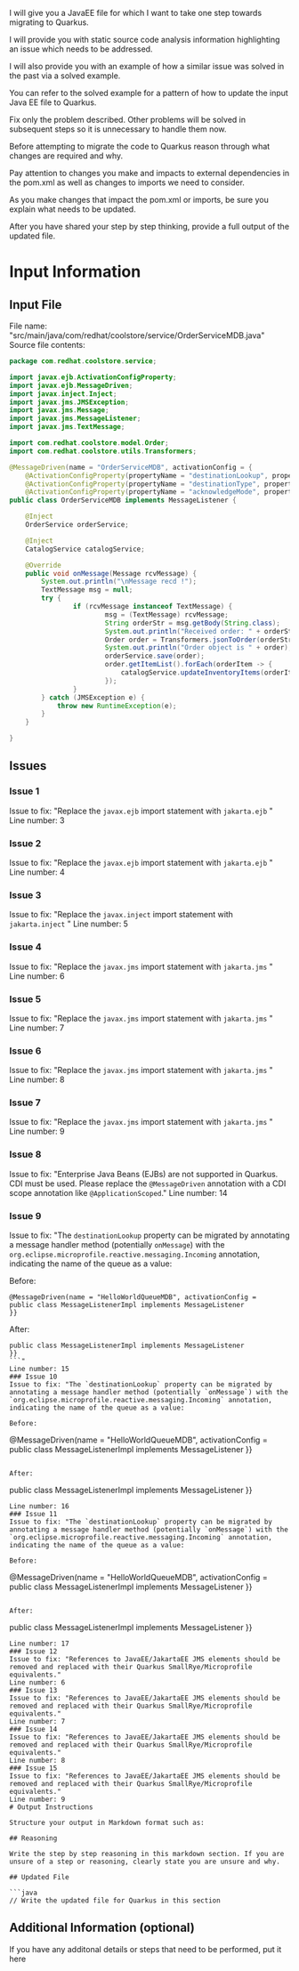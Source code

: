 I will give you a JavaEE file for which I want to take one step towards migrating to Quarkus.

I will provide you with static source code analysis information highlighting an issue which needs to be addressed.

I will also provide you with an example of how a similar issue was solved in the past via a solved example.

You can refer to the solved example for a pattern of how to update the input Java EE file to Quarkus.

Fix only the problem described. Other problems will be solved in subsequent steps so it is unnecessary to handle them now.

Before attempting to migrate the code to Quarkus reason through what changes are required and why.

Pay attention to changes you make and impacts to external dependencies in the pom.xml as well as changes to imports we need to consider.

As you make changes that impact the pom.xml or imports, be sure you explain what needs to be updated.

After you have shared your step by step thinking, provide a full output of the updated file.
# Input Information

## Input File

File name: "src/main/java/com/redhat/coolstore/service/OrderServiceMDB.java"
Source file contents:
```java
package com.redhat.coolstore.service;

import javax.ejb.ActivationConfigProperty;
import javax.ejb.MessageDriven;
import javax.inject.Inject;
import javax.jms.JMSException;
import javax.jms.Message;
import javax.jms.MessageListener;
import javax.jms.TextMessage;

import com.redhat.coolstore.model.Order;
import com.redhat.coolstore.utils.Transformers;

@MessageDriven(name = "OrderServiceMDB", activationConfig = {
	@ActivationConfigProperty(propertyName = "destinationLookup", propertyValue = "topic/orders"),
	@ActivationConfigProperty(propertyName = "destinationType", propertyValue = "javax.jms.Topic"),
	@ActivationConfigProperty(propertyName = "acknowledgeMode", propertyValue = "Auto-acknowledge")})
public class OrderServiceMDB implements MessageListener { 

	@Inject
	OrderService orderService;

	@Inject
	CatalogService catalogService;

	@Override
	public void onMessage(Message rcvMessage) {
		System.out.println("\nMessage recd !");
		TextMessage msg = null;
		try {
				if (rcvMessage instanceof TextMessage) {
						msg = (TextMessage) rcvMessage;
						String orderStr = msg.getBody(String.class);
						System.out.println("Received order: " + orderStr);
						Order order = Transformers.jsonToOrder(orderStr);
						System.out.println("Order object is " + order);
						orderService.save(order);
						order.getItemList().forEach(orderItem -> {
							catalogService.updateInventoryItems(orderItem.getProductId(), orderItem.getQuantity());
						});
				}
		} catch (JMSException e) {
			throw new RuntimeException(e);
		}
	}

}
```

## Issues

### Issue 1
Issue to fix: "Replace the `javax.ejb` import statement with `jakarta.ejb` "
Line number: 3
### Issue 2
Issue to fix: "Replace the `javax.ejb` import statement with `jakarta.ejb` "
Line number: 4
### Issue 3
Issue to fix: "Replace the `javax.inject` import statement with `jakarta.inject` "
Line number: 5
### Issue 4
Issue to fix: "Replace the `javax.jms` import statement with `jakarta.jms` "
Line number: 6
### Issue 5
Issue to fix: "Replace the `javax.jms` import statement with `jakarta.jms` "
Line number: 7
### Issue 6
Issue to fix: "Replace the `javax.jms` import statement with `jakarta.jms` "
Line number: 8
### Issue 7
Issue to fix: "Replace the `javax.jms` import statement with `jakarta.jms` "
Line number: 9
### Issue 8
Issue to fix: "Enterprise Java Beans (EJBs) are not supported in Quarkus. CDI must be used.
 Please replace the `@MessageDriven` annotation with a CDI scope annotation like `@ApplicationScoped`."
Line number: 14
### Issue 9
Issue to fix: "The `destinationLookup` property can be migrated by annotating a message handler method (potentially `onMessage`) with the
 `org.eclipse.microprofile.reactive.messaging.Incoming` annotation, indicating the name of the queue as a value:
 
 Before:
 ```
 @MessageDriven(name = "HelloWorldQueueMDB", activationConfig = 
 public class MessageListenerImpl implements MessageListener 
 }}
 ```
 
 After:
 ```
 public class MessageListenerImpl implements MessageListener 
 }}
 ```"
Line number: 15
### Issue 10
Issue to fix: "The `destinationLookup` property can be migrated by annotating a message handler method (potentially `onMessage`) with the
 `org.eclipse.microprofile.reactive.messaging.Incoming` annotation, indicating the name of the queue as a value:
 
 Before:
 ```
 @MessageDriven(name = "HelloWorldQueueMDB", activationConfig = 
 public class MessageListenerImpl implements MessageListener 
 }}
 ```
 
 After:
 ```
 public class MessageListenerImpl implements MessageListener 
 }}
 ```"
Line number: 16
### Issue 11
Issue to fix: "The `destinationLookup` property can be migrated by annotating a message handler method (potentially `onMessage`) with the
 `org.eclipse.microprofile.reactive.messaging.Incoming` annotation, indicating the name of the queue as a value:
 
 Before:
 ```
 @MessageDriven(name = "HelloWorldQueueMDB", activationConfig = 
 public class MessageListenerImpl implements MessageListener 
 }}
 ```
 
 After:
 ```
 public class MessageListenerImpl implements MessageListener 
 }}
 ```"
Line number: 17
### Issue 12
Issue to fix: "References to JavaEE/JakartaEE JMS elements should be removed and replaced with their Quarkus SmallRye/Microprofile equivalents."
Line number: 6
### Issue 13
Issue to fix: "References to JavaEE/JakartaEE JMS elements should be removed and replaced with their Quarkus SmallRye/Microprofile equivalents."
Line number: 7
### Issue 14
Issue to fix: "References to JavaEE/JakartaEE JMS elements should be removed and replaced with their Quarkus SmallRye/Microprofile equivalents."
Line number: 8
### Issue 15
Issue to fix: "References to JavaEE/JakartaEE JMS elements should be removed and replaced with their Quarkus SmallRye/Microprofile equivalents."
Line number: 9
# Output Instructions

Structure your output in Markdown format such as:

## Reasoning

Write the step by step reasoning in this markdown section. If you are unsure of a step or reasoning, clearly state you are unsure and why.

## Updated File

```java
// Write the updated file for Quarkus in this section
```

## Additional Information (optional)

If you have any additonal details or steps that need to be performed, put it here
